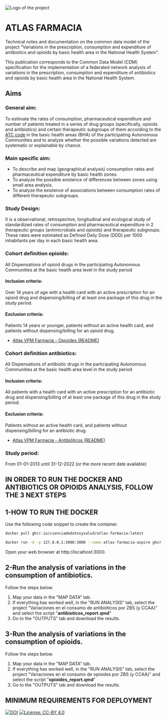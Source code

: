 ![Logo of the project](https://cienciadedatosysalud.org/wp-content/uploads/logo-Data-Science-VPM.png)

# ATLAS FARMACIA
Technical notes and documentation on the common data model of the project "Variations in the prescription, consumption and expenditure of antibiotics and opioids by basic health area in the National Health System".

This publication corresponds to the Common Data Model (CDM) specification for the implementation of a federated network analysis of variations in the prescription, consumption and expenditure of antibiotics and opioids by basic health area in the National Health System.

## Aims
### General aim: 
To estimate the rates of consumption, pharmaceutical expenditure and number of patients treated in a series of drug groups (specifically, opioids and antibiotics) and certain therapeutic subgroups of them according to the [ATC code](https://www.whocc.no/atc_ddd_index/) in the basic health areas (BHA) of the participating Autonomous Communities and to analyze whether the possible variations detected are systematic or explainable by chance.

### Main specific aim:
- To describe and map (geographical analysis) consumption rates and pharmaceutical expenditure by basic health zones.
- To analyze the possible existence of differences between zones using small area analysis.
- To analyze the existence of associations between consumption rates of different therapeutic subgroups.

### Study Design: 
It is a observational, retrospective, longitudinal and ecological study of standardized rates of consumption and pharmaceutical expenditure in 2 therapeutic groups (antimicrobials and opioids) and therapeutic subgroups. These rates were estimated as Defined Daily Dose (DDD) per 1000 inhabitants per day in each basic health area.

### Cohort definition opioids: 
All Dispensations of opioid drugs in the participating Autonomous Communities at the basic health area level in the study period
#### Inclusion criteria: 
Over 14 years of age with a health card with an active prescription for an opioid drug and dispensing/billing of at least one package of this drug in the study period.
#### Exclusion criteria: 
Patients 14 years or younger, patients without an active health card, and patients without dispensing/billing for an opioid drug.

- [Atlas VPM Farmacia - Opioides (README)](atlas_opioides/README.md)


### Cohort definition antibiotics: 
All Dispensations of antibiotic drugs in the participating Autonomous Communities at the basic health area level in the study period
#### Inclusion criteria: 
All patients with a health card with an active prescription for an antibiotic drug and dispensing/billing of at least one package of this drug in the study period.
#### Exclusion criteria: 
Patients without an active health card, and patients without dispensing/billing for an antibiotic drug.

- [Atlas VPM Farmacia - Antibióticos (README)](atlas_antibioticos/README.md)

### Study period: 
From 01-01-2013 until 31-12-2022 (or the more recent date available)

## IN ORDER TO RUN THE DOCKER AND ANTIBIOTICS OR OPIOIDS ANALYSIS, FOLLOW THE 3 NEXT STEPS
## 1-HOW TO RUN THE DOCKER
Use the following code snippet to create the container.
```bash
docker pull ghcr.io/cienciadedatosysalud/atlas-farmacia:latest

docker run -d -p 127.0.0.1:3000:3000 --name atlas-farmacia-aspire ghcr.io/cienciadedatosysalud/atlas-farmacia:latest

```
Open your web browser at http://localhost:3000.

## 2-Run the analysis of variations in the consumption of antibiotics.
Follow the steps below.
  1. Map your data in the "MAP DATA" tab.
  2. If everything has worked well, in the "RUN ANALYSIS" tab, select the project "Variaciones en el consumo de antibióticos por ZBS (y CCAA)" and select the script "**antibioticos_report.qmd**"
  3. Go to the "OUTPUTS" tab and download the results.

## 3-Run the analysis of variations in the consumption of opioids.
Follow the steps below.
  1. Map your data in the "MAP DATA" tab.
  2. If everything has worked well, in the "RUN ANALYSIS" tab, select the project "Variaciones en el consumo de opioides por ZBS (y CCAA)" and select the script "**opioides_report.qmd**"
  3. Go to the "OUTPUTS" tab and download the results.

## MINIMUM REQUIREMENTS FOR DEPLOYMENT


[![DOI](https://zenodo.org/badge/671438742.svg)](https://zenodo.org/badge/latestdoi/671438742)
<a href="https://creativecommons.org/licenses/by/4.0/" target="_blank" ><img src="https://img.shields.io/badge/license-CC--BY%204.0-lightgrey" alt="License: CC-BY 4.0"></a>
